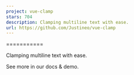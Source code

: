 ```yaml
---
project: vue-clamp
stars: 704
description: Clamping multiline text with ease.
url: https://github.com/Justineo/vue-clamp
---
```


<vue-clamp>
===========

Clamping multiline text with ease.

See more in our docs & demo.
